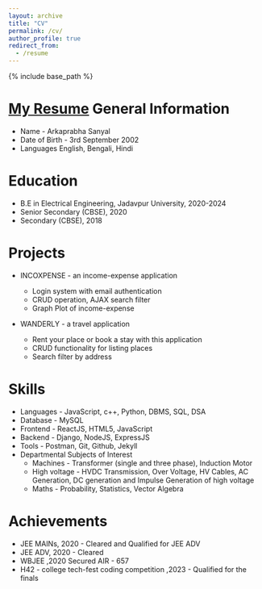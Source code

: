 ```yaml
---
layout: archive
title: "CV"
permalink: /cv/
author_profile: true
redirect_from:
  - /resume
---
```


{% include base_path %}

[My Resume](https://drive.google.com/drive/u/1/folders/1NEU_Z6vpkh-ye4Y4xzCVM2loX1rjqQEF)
General Information
======
* Name - Arkaprabha Sanyal
* Date of Birth - 3rd September 2002
* Languages English, Bengali, Hindi

Education
======
* B.E in Electrical Engineering, Jadavpur University, 2020-2024
* Senior Secondary (CBSE), 2020
* Secondary (CBSE), 2018

Projects
======
* INCOXPENSE - an income-expense application
  * Login system with email authentication
  * CRUD operation, AJAX search filter
  * Graph Plot of income-expense

* WANDERLY - a travel application
  * Rent your place or book a stay with this application
  * CRUD functionality for listing places
  * Search filter by address
  
Skills
======
* Languages -	JavaScript, c++, Python, DBMS, SQL, DSA
* Database - MySQL 
* Frontend - ReactJS, HTML5, JavaScript
* Backend -	Django, NodeJS, ExpressJS
* Tools -	Postman, Git, Github, Jekyll
* Departmental Subjects of Interest
  *  Machines -	Transformer (single and three phase), Induction Motor
  *  High voltage -	HVDC Transmission, Over Voltage, HV Cables, AC Generation, DC generation                         and Impulse Generation of high voltage
  *  Maths - Probability, Statistics, Vector Algebra

Achievements
======
* JEE MAINs, 2020	- Cleared and Qualified for JEE ADV
* JEE ADV, 2020	- Cleared
* WBJEE ,2020	Secured AIR - 657
* H42 - college tech-fest coding competition ,2023 - Qualified for the finals
